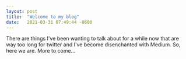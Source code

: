 ```yaml
---
layout: post
title:  "Welcome to my blog"
date:   2021-03-31 07:49:44 -0600
---
```

There are things I've been wanting to talk about for a while now that are way too long for twitter and I've become disenchanted with Medium. So, here we are. More to come...
